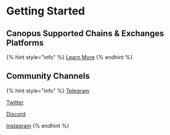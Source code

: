 # Getting Started

## Canopus Supported Chains & Exchanges Platforms

{% hint style="info" %}
[Learn More](https://canopus.network/chains-and-exchange-platforms/)
{% endhint %}

## Community Channels

{% hint style="info" %}
[Telegram](https://t.me/canopus_network)

[Twitter](https://twitter.com/canopus_network)

[Discord](https://discord.gg/HwJS4prznz)

[Instagram](https://instagram.com/canopus_network)
{% endhint %}




